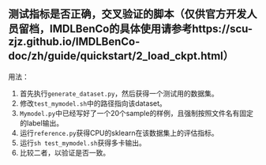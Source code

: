## 测试指标是否正确，交叉验证的脚本（仅供官方开发人员留档，IMDLBenCo的具体使用请参考https://scu-zjz.github.io/IMDLBenCo-doc/zh/guide/quickstart/2_load_ckpt.html）
用法：
1. 首先执行`generate_dataset.py`，然后获得一个测试用的数据集。
2. 修改`test_mymodel.sh`中的路径指向该dataset。
3. `Mymodel.py`中已经写好了一个20个sample的样例，且强制按照文件名有固定的label输出。
4. 运行`reference.py`获得CPU的sklearn在该数据集上的评估指标。
5. 运行`sh test_mymodel.sh`获得多卡输出。
6. 比较二者，以验证是否一致。
